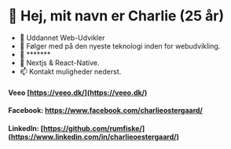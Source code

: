# 👋 Hej, mit navn er Charlie (25 år)
- 🏫 Uddannet Web-Udvikler
- 👀 Følger med på den nyeste teknologi inden for webudvikling.
- 🌱 *******
- 💞️ Nextjs & React-Native.
- 📫 Kontakt muligheder nederst.

#### Veeo [https://veeo.dk/](https://veeo.dk/)
#### Facebook: https://www.facebook.com/charlieostergaard/
#### LinkedIn: [https://github.com/rumfiske/](https://www.linkedin.com/in/charlieoestergaard/)

<!---
rumfiske/rumfiske is a ✨ special ✨ repository because its `README.md` (this file) appears on your GitHub profile.
You can click the Preview link to take a look at your changes.
--->
